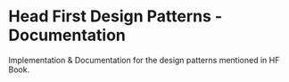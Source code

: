 # Head First Design Patterns - Documentation
Implementation &amp; Documentation for the design patterns mentioned in HF Book.
